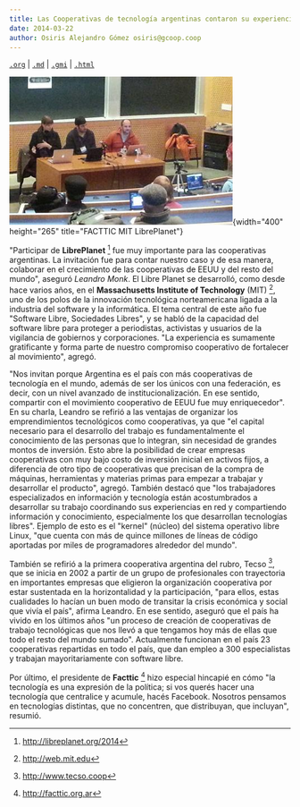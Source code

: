```yaml
---
title: Las Cooperativas de tecnología argentinas contaron su experiencia de trabajo en el MIT
date: 2014-03-22
author: Osiris Alejandro Gómez osiris@gcoop.coop
---
```


[`.org`](https://gitlab.com/osiux/osiux.gitlab.io/-/raw/master/2014-03-22-facttic-mit-libre-planet.org) |
[`.md`](https://gitlab.com/osiux/osiux.gitlab.io/-/raw/master/2014-03-22-facttic-mit-libre-planet.md) |
[`.gmi`](gemini://gmi.osiux.com/2014-03-22-facttic-mit-libre-planet.gmi) |
[`.html`](https://osiux.gitlab.io/2014-03-22-facttic-mit-libre-planet.html)

![](img/facttic-mit-libre-planet.jpg){width="400" height="265"
title="FACTTIC MIT LibrePlanet"}

\"Participar de **LibrePlanet** [^1] fue muy importante para las
cooperativas argentinas. La invitación fue para contar nuestro caso y de
esa manera, colaborar en el crecimiento de las cooperativas de EEUU y
del resto del mundo\", aseguró *Leandro Monk*. El Libre Planet se
desarrolló, como desde hace varios años, en el **Massachusetts Institute
of Technology** (MIT) [^2], uno de los polos de la innovación
tecnológica norteamericana ligada a la industria del software y la
informática. El tema central de este año fue \"Software Libre,
Sociedades Libres\", y se habló de la capacidad del software libre para
proteger a periodistas, activistas y usuarios de la vigilancia de
gobiernos y corporaciones. \"La experiencia es sumamente gratificante y
forma parte de nuestro compromiso cooperativo de fortalecer al
movimiento\", agregó.

\"Nos invitan porque Argentina es el país con más cooperativas de
tecnología en el mundo, además de ser los únicos con una federación, es
decir, con un nivel avanzado de institucionalización. En ese sentido,
compartir con el movimiento cooperativo de EEUU fue muy enriquecedor\".
En su charla, Leandro se refirió a las ventajas de organizar los
emprendimientos tecnológicos como cooperativas, ya que \"el capital
necesario para el desarrollo del trabajo es fundamentalmente el
conocimiento de las personas que lo integran, sin necesidad de grandes
montos de inversión. Esto abre la posibilidad de crear empresas
cooperativas con muy bajo costo de inversión inicial en activos fijos, a
diferencia de otro tipo de cooperativas que precisan de la compra de
máquinas, herramientas y materias primas para empezar a trabajar y
desarrollar el producto\", agregó. También destacó que \"los
trabajadores especializados en información y tecnología están
acostumbrados a desarrollar su trabajo coordinando sus experiencias en
red y compartiendo información y conocimiento, especialmente los que
desarrollan tecnologías libres\". Ejemplo de esto es el \"kernel\"
(núcleo) del sistema operativo libre Linux, \"que cuenta con más de
quince millones de líneas de código aportadas por miles de programadores
alrededor del mundo\".

También se refirió a la primera cooperativa argentina del rubro, Tecso
[^3], que se inicia en 2002 a partir de un grupo de profesionales con
trayectoria en importantes empresas que eligieron la organización
cooperativa por estar sustentada en la horizontalidad y la
participación, \"para ellos, estas cualidades lo hacían un buen modo de
transitar la crisis económica y social que vivía el país\", afirma
Leandro. En ese sentido, aseguró que el país ha vivido en los últimos
años \"un proceso de creación de cooperativas de trabajo tecnológicas
que nos llevó a que tengamos hoy más de ellas que todo el resto del
mundo sumado\". Actualmente funcionan en el país 23 cooperativas
repartidas en todo el país, que dan empleo a 300 especialistas y
trabajan mayoritariamente con software libre.

Por último, el presidente de **Facttic** [^4] hizo especial hincapié en
cómo \"la tecnología es una expresión de la política; si vos querés
hacer una tecnología que centralice y acumule, hacés Facebook. Nosotros
pensamos en tecnologías distintas, que no concentren, que distribuyan,
que incluyan\", resumió.

[^1]: <http://libreplanet.org/2014>

[^2]: <http://web.mit.edu>

[^3]: <http://www.tecso.coop>

[^4]: <http://facttic.org.ar>
